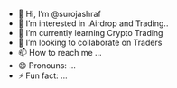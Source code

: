 - 👋 Hi, I’m @surojashraf
- 👀 I’m interested in .Airdrop and Trading..
- 🌱 I’m currently learning Crypto Trading
- 💞️ I’m looking to collaborate on Traders
- 📫 How to reach me ...
- 😄 Pronouns: ...
- ⚡ Fun fact: ...

<!---
surojashraf/surojashraf is a ✨ special ✨ repository because its `README.md` (this file) appears on your GitHub profile.
You can click the Preview link to take a look at your changes.
--->
